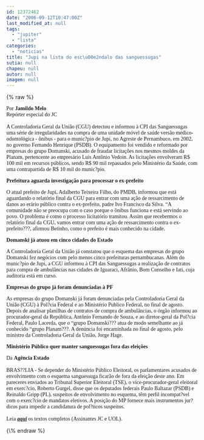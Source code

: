 ```yaml
---
id: 12372462
date: "2006-09-12T10:47:00Z"
last_modified_at: null
tags:
  - "jupiter"
  - "lista"
categories:
  - "noticias"
title: "Jupi na lista do esc\u00e2ndalo das sanguessugas"
sutia: null
chapeu: null
autor: null
imagem: null
---
```

{\% raw %}
<p><span style="font-family: Verdana;">Por <strong>Jamildo Melo</strong><br />Rep&oacute;rter especial do JC<br /><br />A Controladoria Geral da Uni&atilde;o (CGU) detectou e informou &agrave; CPI das Sanguessugas uma s&eacute;rie de irregularidades na compra de uma unidade m&oacute;vel de sa&uacute;de vers&atilde;o m&eacute;dico-odontol&oacute;gica - &ocirc;nibus - para o munic?pio de Jupi, no Agreste de Pernambuco, em 2002, no governo Fernando Henrique (PSDB). O equipamento foi vendido e reformado por empresas do grupo Domanski, acusado de fraudar licita&ccedil;&otilde;es nos mesmos moldes da Planam, pertencente ao empres&aacute;rio Luis Ant&ocirc;nio Vedoin. As licita&ccedil;&otilde;es envolveram R$ 100 mil em recursos p&uacute;blicos, sendo R$ 90 mil repassados pelo Minist&eacute;rio da Sa&uacute;de, com uma contrapartida de R$ 10 mil do munic?pio.</span></p>
<p><span style="font-family: Verdana;"><strong>Prefeitura aguarda investiga&ccedil;&atilde;o para processar o ex-prefeito</strong></span></p>
<p><span style="font-family: Verdana;">O atual prefeito de Jupi, Adalberto Teixeira Filho, do PMDB, informou que est&aacute; aguardando o relat&oacute;rio final da CGU para entrar com uma a&ccedil;&atilde;o de ressarcimento de danos ao er&aacute;rio p&uacute;blico contra o ex-prefeito, padre Ivo Francisco da Silva. &ldquo;A comunidade n&atilde;o se preocupa com o caso porque o &ocirc;nibus funciona e est&aacute; servindo ao povo. O problema &eacute; como o processo licitat&oacute;rio tramitou. Assim que recebermos o relat&oacute;rio final da CGU, vamos entrar com uma a&ccedil;&atilde;o de ressarcimento contra o ex-prefeito???, afirmou Betinho, como o prefeito &eacute; mais conhecido na cidade.</span></p>
<p><span style="font-family: Verdana;"><strong>Domanski j&aacute; atuou em cinco cidades do Estado</strong></span></p>
<p><span style="font-family: Verdana;">A Controladoria Geral da Uni&atilde;o j&aacute; constatou que o esquema das empresas do grupo Domanski fez neg&oacute;cios com pelo menos cinco prefeituras pernambucanas. Al&eacute;m do munic?pio de Jupi, a CGU informou &agrave; CPI das Sanguessugas a realiza&ccedil;&atilde;o de contratos para compra de ambul&acirc;ncias nas cidades de Iguaraci, Afr&acirc;nio, Bom Conselho e Iati, cuja auditoria est&aacute; em curso.</span></p>
<p><span style="font-family: Verdana;"><strong>Empresas do grupo j&aacute; foram denunciadas &agrave; PF</strong></span></p>
<p><span style="font-family: Verdana;">As empresas do grupo Domanski j&aacute; foram denunciadas pela Controladoria Geral da Uni&atilde;o (CGU) &agrave; Pol?cia Federal e ao Minist&eacute;rio Publico Federal, no final de agosto. Depois de analisar planilhas de contratos de compra de ambul&acirc;ncias, o &oacute;rg&atilde;o informou ao procurador-geral da Rep&uacute;blica, Ant&ocirc;nio Fernando de Souza, e ao diretor-geral da Pol?cia Federal, Paulo Lacerda, que o &ldquo;grupo Domanski??? atua de modo semelhante ao j&aacute; conhecido &ldquo;grupo Planam???. A den&uacute;ncia foi encaminhada no final de agosto, pelo ministro da Controladoria Geral da Uni&atilde;o, Jorge Hage.</span></p>
<p><span style="font-family: Verdana;"><strong>Minist&eacute;rio P&uacute;blico quer manter sanguessugas fora das elei&ccedil;&otilde;es </strong></span></p>
<p><span style="font-family: Verdana;">Da <strong>Ag&ecirc;ncia Estado</strong><br /><br />BRAS??LIA - Se depender do Minist&eacute;rio P&uacute;blico Eleitoral, os parlamentares acusados de envolvimento com o esquema sanguessuga ficar&atilde;o de fora da elei&ccedil;&atilde;o deste ano. Em pareceres enviados ao Tribunal Superior Eleitoral (TSE), o vice-procurador-geral eleitoral em exerc?cio, Roberto Gurgel, disse que os deputados federais Paulo Baltazar (PSDB) e Reinaldo Gripp (PL), suspeitos de envolvimento no esquema, t&ecirc;m perfil incompat?vel com o exerc?cio de mandatos eletivos. A posi&ccedil;&atilde;o do MP fornece mais instrumentos jur?dicos para impedir a candidatura de pol?ticos suspeitos.<br /><br />Leia <strong><em><a href="http://fivenews.sjcc.com.br/https:/jc3.uol.com.br/jornal/2006/09/12/not_200412.php" target="_blank" rel="noopener noreferrer">aqui</a></em></strong> os textos completos (Assinantes JC e UOL).</span></p>
{\% endraw %}